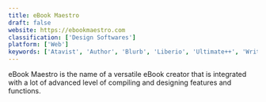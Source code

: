 ```yaml
---
title: eBook Maestro
draft: false 
website: https://ebookmaestro.com
classification: ['Design Softwares']
platform: ['Web']
keywords: ['Atavist', 'Author', 'Blurb', 'Liberio', 'Ultimate++', 'Writer', 'eBookBurn']
---
```

eBook Maestro is the name of a versatile eBook creator that is integrated with a lot of advanced level of compiling and designing features and functions.